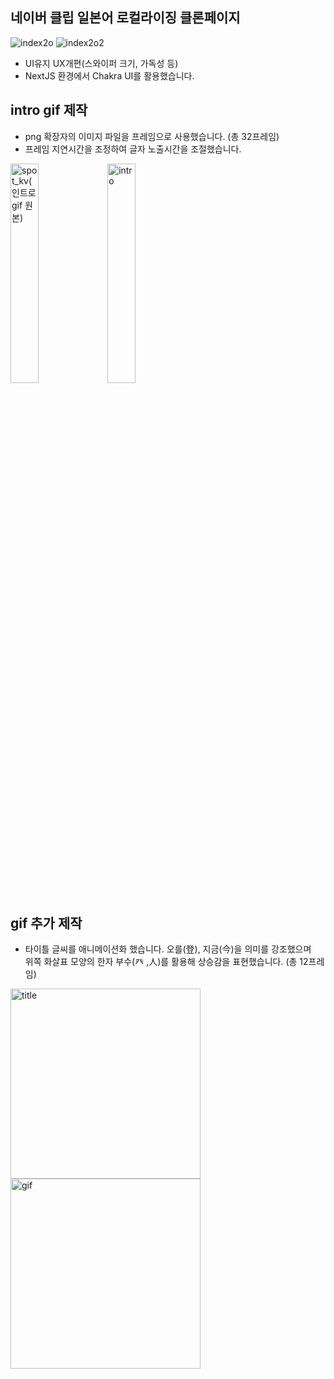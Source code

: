 ## 네이버 클립 일본어 로컬라이징 클론페이지
![index2o](https://github.com/user-attachments/assets/04d4b292-4edb-4430-97d1-12d17096f155)
![index2o2](https://github.com/user-attachments/assets/4b6cc5a9-abe0-4d4b-90af-197eb7de399b)
- UI유지 UX개편(스와이퍼 크기, 가독성 등)
- NextJS 환경에서 Chakra UI를 활용했습니다.

## intro gif 제작
- png 확장자의 이미지 파일을 프레임으로 사용했습니다. (총 32프레임)
- 프레임 지연시간을 조정하여 글자 노출시간을 조절했습니다.
<p align="left">
  <img src="https://github.com/user-attachments/assets/c59b3fac-b5ee-494f-8466-b87300df5502" alt="spot_kv(인트로gif 원본)" width="30%">
  <img src="https://github.com/user-attachments/assets/dca85651-f16f-460c-b3a5-7335a8e58606" alt="intro" width="30%">
</p>

## gif 추가 제작
- 타이틀 글씨를 애니메이션화 했습니다. 오를(登), 지금(今)을 의미를 강조했으며 <br/>위쪽 화살표 모양의 한자 부수(癶 ,人)를 활용해 상승감을 표현했습니다. (총 12프레임)
<p align="left">
  <img src="https://github.com/user-attachments/assets/ef79a37e-182a-4fc1-b218-04f51a378170" alt="title" width="304">
  <img src="https://github.com/user-attachments/assets/4ef9c1bc-e9c9-4240-b3ec-5ab72466d1e4" alt="gif" width="304">
</p>
